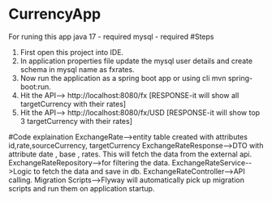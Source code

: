 # CurrencyApp
For runing this app
java 17 - required
mysql - required
#Steps
1. First open this project into IDE.
2. In application properties file update the mysql user details and create schema in mysql name as fxrates.
3. Now run the application as a spring boot app or using cli mvn spring-boot:run.
4. Hit the API--> http://localhost:8080/fx [RESPONSE-it will show all targetCurrency with their rates]
5. Hit the API--> http://localhost:8080/fx/USD [RESPONSE-it will show top 3 targetCurrency with their rates]

#Code explaination 
ExchangeRate-->entity table created with attributes id,rate,sourceCurrency, targetCurrency
ExchangeRateResponse-->DTO with attribute date , base , rates. This will fetch the data from the external api.
ExchangeRateRepository-->for filtering the data.
ExchangeRateService-->Logic to fetch the data and save in db.
ExchangeRateController-->API calling.
Migration Scripts-->Flyway will automatically pick up migration scripts and run them on application startup.
